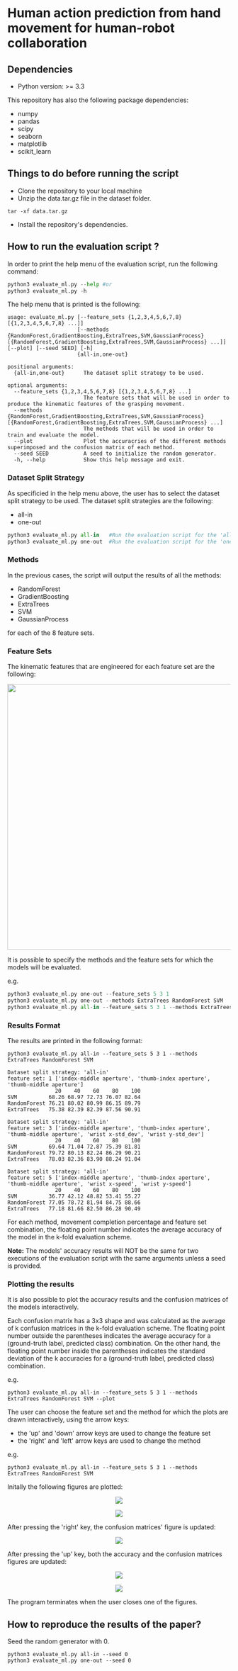 # Human action prediction from hand movement for human-robot collaboration
## Dependencies
- Python version: >= 3.3

This repository has also the following package dependencies:
- numpy
- pandas
- scipy
- seaborn
- matplotlib
- scikit_learn

## Things to do before running the script
- Clone the repository to your local machine
- Unzip the data.tar.gz file in the dataset folder.
```
tar -xf data.tar.gz
```
- Install the repository's dependencies.


## How to run the evaluation script ?
In order to print the help menu of the evaluation script, run the following command:
```python
python3 evaluate_ml.py --help #or
python3 evaluate_ml.py -h
```

The help menu that is printed is the following:
```
usage: evaluate_ml.py [--feature_sets {1,2,3,4,5,6,7,8} [{1,2,3,4,5,6,7,8} ...]]
                      [--methods {RandomForest,GradientBoosting,ExtraTrees,SVM,GaussianProcess} [{RandomForest,GradientBoosting,ExtraTrees,SVM,GaussianProcess} ...]] [--plot] [--seed SEED] [-h]
                      {all-in,one-out}

positional arguments:
  {all-in,one-out}      The dataset split strategy to be used.

optional arguments:
  --feature_sets {1,2,3,4,5,6,7,8} [{1,2,3,4,5,6,7,8} ...]
                        The feature sets that will be used in order to produce the kinematic features of the grasping movement.
  --methods {RandomForest,GradientBoosting,ExtraTrees,SVM,GaussianProcess} [{RandomForest,GradientBoosting,ExtraTrees,SVM,GaussianProcess} ...]
                        The methods that will be used in order to train and evaluate the model.
  --plot                Plot the accuracries of the different methods superimposed and the confusion matrix of each method.
  --seed SEED           A seed to initialize the random generator.
  -h, --help            Show this help message and exit.
```

### Dataset Split Strategy
As specificied in the help menu above, the user has to select the dataset split strategy to be used. The dataset split strategies are the following:
- all-in
- one-out

```python
python3 evaluate_ml.py all-in   #Run the evaluation script for the 'all-in' dataset split strategy.
python3 evaluate_ml.py one-out  #Run the evaluation script for the 'one-out' dataset split strategy.
```

### Methods
In the previous cases, the script will output the results of all the methods:
- RandomForest
- GradientBoosting
- ExtraTrees
- SVM
- GaussianProcess

for each of the 8 feature sets.

### Feature Sets
The kinematic features that are engineered for each feature set are the following:
<p align="center">
<img src="assets/feature_sets.png" height=600></img>
</p>

It is possible to specify the methods and the feature sets for which the models will be evaluated.

e.g.
```python
python3 evaluate_ml.py one-out --feature_sets 5 3 1
python3 evaluate_ml.py one-out --methods ExtraTrees RandomForest SVM 
python3 evaluate_ml.py all-in --feature_sets 5 3 1 --methods ExtraTrees RandomForest SVM
```
### Results Format
The results are printed in the following format:
```
python3 evaluate_ml.py all-in --feature_sets 5 3 1 --methods ExtraTrees RandomForest SVM
```

```
Dataset split strategy: 'all-in'
feature set: 1 ['index-middle aperture', 'thumb-index aperture', 'thumb-middle aperture']
               20    40    60    80    100
SVM          68.26 68.97 72.73 76.07 82.64
RandomForest 76.21 80.02 80.99 86.15 89.79
ExtraTrees   75.38 82.39 82.39 87.56 90.91

Dataset split strategy: 'all-in'
feature set: 3 ['index-middle aperture', 'thumb-index aperture', 'thumb-middle aperture', 'wrist x-std_dev', 'wrist y-std_dev']
               20    40    60    80    100
SVM          69.64 71.04 72.87 75.39 81.81
RandomForest 79.72 80.13 82.24 86.29 90.21
ExtraTrees   78.03 82.36 83.90 88.24 91.04

Dataset split strategy: 'all-in'
feature set: 5 ['index-middle aperture', 'thumb-index aperture', 'thumb-middle aperture', 'wrist x-speed', 'wrist y-speed']
               20    40    60    80    100
SVM          36.77 42.12 48.82 53.41 55.27
RandomForest 77.05 78.72 81.94 84.75 88.66
ExtraTrees   77.18 81.66 82.50 86.28 90.49
```

For each method, movement completion percentage and feature set combination, the floating point number indicates the average accuracy of the model in the k-fold evaluation scheme.

<b>Note:</b> The models' accuracy results will NOT be the same for two executions of the evaluation script with the same arguments unless a seed is provided. 

### Plotting the results
It is also possible to plot the accuracy results and the confusion matrices of the models interactively.

Each confusion matrix has a 3x3 shape and was calculated as the average of k confusion matrices in the k-fold evaluation scheme. The floating point number outside the parentheses indicates the average accuracy for a (ground-truth label, predicted class) combination. On the other hand, the floating point number inside the parentheses indicates the standard deviation of the k accuracies for a (ground-truth label, predicted class) combination.


e.g.
```
python3 evaluate_ml.py all-in --feature_sets 5 3 1 --methods ExtraTrees RandomForest SVM --plot
```
The user can choose the feature set and the method for which the plots are drawn interactively, using the arrow keys:
- the 'up' and 'down' arrow keys are used to change the feature set
- the 'right' and 'left' arrow keys are used to change the method

e.g. 
```
python3 evaluate_ml.py all-in --feature_sets 5 3 1 --methods ExtraTrees RandomForest SVM
```
Initally the following figures are plotted:

<p align="center">
<img src="assets/acc_ex1.png"></img>
</p>

<p align="center">
<img src="assets/confmtx_et_ex1.png"></img>
</p>

After pressing the 'right' key, the confusion matrices' figure is updated:

<p align="center">
<img src="assets/confmtx_rf_ex1.png"></img>
</p>

After pressing the 'up' key, both the accuracy and the confusion matrices figures are updated:

<p align="center">
<img src="assets/acc_ex3.png"></img>
</p>

<p align="center">
<img src="assets/confmtx_rf_ex3.png"></img>
</p>

The program terminates when the user closes one of the figures.

## How to reproduce the results of the paper?
Seed the random generator with 0.
```
python3 evaluate_ml.py all-in --seed 0
python3 evaluate_ml.py one-out --seed 0
```